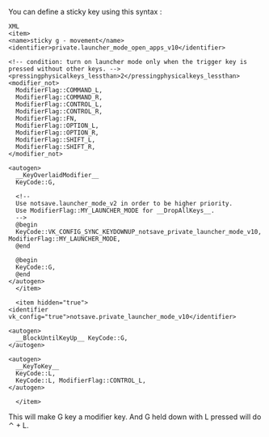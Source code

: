 
You can define a sticky key using this syntax : 

	XML
	<item>
	<name>sticky g - movement</name>
	<identifier>private.launcher_mode_open_apps_v10</identifier>
	
	<!-- condition: turn on launcher mode only when the trigger key is pressed without other keys. -->
	<pressingphysicalkeys_lessthan>2</pressingphysicalkeys_lessthan>
	<modifier_not>
	  ModifierFlag::COMMAND_L,
	  ModifierFlag::COMMAND_R,
	  ModifierFlag::CONTROL_L,
	  ModifierFlag::CONTROL_R,
	  ModifierFlag::FN,
	  ModifierFlag::OPTION_L,
	  ModifierFlag::OPTION_R,
	  ModifierFlag::SHIFT_L,
	  ModifierFlag::SHIFT_R,
	</modifier_not>
	
	<autogen>
	  __KeyOverlaidModifier__
	  KeyCode::G,
	
	  <!--
	  Use notsave.launcher_mode_v2 in order to be higher priority.
	  Use ModifierFlag::MY_LAUNCHER_MODE for __DropAllKeys__.
	  -->
	  @begin
	  KeyCode::VK_CONFIG_SYNC_KEYDOWNUP_notsave_private_launcher_mode_v10, ModifierFlag::MY_LAUNCHER_MODE,
	  @end
	
	  @begin
	  KeyCode::G,
	  @end
	</autogen>
	  </item>
	
	  <item hidden="true">
	<identifier vk_config="true">notsave.private_launcher_mode_v10</identifier>
	
	<autogen>
	  __BlockUntilKeyUp__ KeyCode::G,
	</autogen>
	
	<autogen>
	  __KeyToKey__
	  KeyCode::L,
	  KeyCode::L, ModifierFlag::CONTROL_L, 
	</autogen>
	
	  </item>


This will make G key a modifier key. And G held down with L pressed will do ⌃ + L.